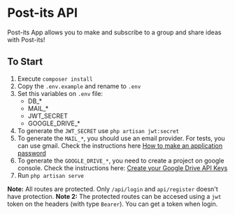 # Post-its API

Post-its App allows you to make and subscribe to a group and share ideas with Post-its!

## To Start

1. Execute `composer install`
2. Copy the `.env.example` and rename to `.env`
3. Set this variables on `.env` file:
   - DB_*
   - MAIL_*
   - JWT_SECRET
   - GOOGLE_DRIVE_*
4. To generate the `JWT_SECRET` use `php artisan jwt:secret`
5. To generate the `MAIL_*`, you should use an email provider. For tests, you can use gmail. Check the instructions here [How to make an application password](https://programacionymas.com/blog/como-enviar-mails-correos-desde-laravel#:~:text=Para%20dar%20la%20orden%20a,su%20orden%20ha%20sido%20enviada.)
6. To generate the `GOOGLE_DRIVE_*`, you need to create a project on google console. Check the instructions here: [Create your Google Drive API Keys](https://github.com/ivanvermeyen/laravel-google-drive-demo#create-your-google-drive-api-keys)
7. Run `php artisan serve`

**Note:** All routes are protected. Only `/api/login` and `api/register` doesn't have protection.
**Note 2:** The protected routes can be accesed using a `jwt` token on the headers (with type `Bearer`). You can get a token when login.

